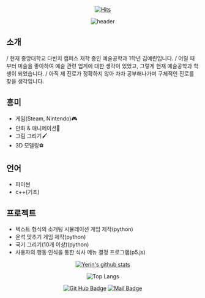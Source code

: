 

<div align=center>

[![Hits](https://hits.seeyoufarm.com/api/count/incr/badge.svg?url=https%3A%2F%2Fgithub.com%2Fyerin-20245922&count_bg=%2343D3B2&title_bg=%23555555&icon=&icon_color=%23E7E7E7&title=hits&edge_flat=false)](https://hits.seeyoufarm.com)

![header](https://capsule-render.vercel.app/api?type=waving&color=0:FFD400,100:FFA500&height=200&section=header&text=Nice%20To%20Meet%20You!&fontSize=60&fontAlign=40&fontAlignY=40&fontColor=FFFFFF&animation=fadeIn&desc=welcome%20to%20yerin's%20github&descAlign=90)

</div>

## 소개
/ 현재 중앙대학교 다빈치 캠퍼스 재학 중인 예술공학과 1학년 김예린입니다. 
/ 어릴 때부터 미술을 좋아하여 예술 관련 업계에 대한 생각이 있었고, 그렇게 현재 예술공학과 학생이 되었습니다. 
/ 아직 제 진로가 정확하지 않아 차차 공부해나가며 구체적인 진로를 찾을 생각입니다.

## 흥미
- 게임(Steam, Nintendo)🎮
- 만화 & 애니메이션👀
- 그림 그리기🖌️
- 3D 모델링⚽

## 언어
- 파이썬
- c++(기초)

## 프로젝트
- 텍스트 형식의 소개팅 시뮬레이션 게임 제작(python)
- 운석 맞추기 게임 제작(python)
- 국기 그리기(10개 이상)(python)
- 사용자의 행동 인식을 통한 식사 메뉴 결정 프로그램(p5.js)

<div align=center>
  
[![Yerin's github stats](https://github-readme-stats.vercel.app/api?username=yerin-20245922&theme=neon&icons=true)](https://github.com/yerin-20245922/github-readme-stats)

![Top Langs](https://github-readme-stats.vercel.app/api/top-langs/?username=yerin-20245922&layout=compact&theme=neon&show_icons=true)

[![Git Hub Badge](http://img.shields.io/badge/-Git%20Hub-black?style=flat-square&logo=github&link=https://yerin-20245922.github.io)](https://github.com/yerin-20245922) 
[![Mail Badge](https://img.shields.io/badge/School%20Mail-004C97?style=flat-square&logo=mailboxdotorg&logoColor=white&link=mailto:kyrsallykim0429.cau.ac.kr)](mailto:kyrsallykim0429.cau.ac.kr)
</div>


